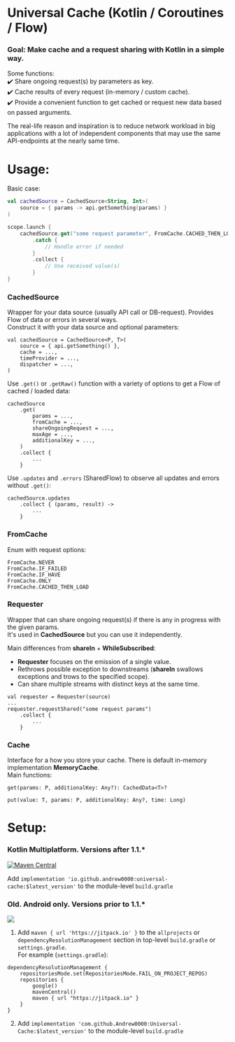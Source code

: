 # Universal Cache (Kotlin / Coroutines / Flow)

### Goal: Make cache and a request sharing with Kotlin in a simple way.

Some functions:  
✔️ Share ongoing request(s) by parameters as key.  
✔️ Cache results of every request (in-memory / custom cache).  
✔️ Provide a convenient function to get cached or request new data based on passed arguments.  

The real-life reason and inspiration is to reduce network workload in big applications 
with a lot of independent components that may use the same API-endpoints at the nearly same time.

# Usage:

Basic case:  

```kotlin
val cachedSource = CachedSource<String, Int>(
    source = { params -> api.getSomething(params) }
)

scope.launch {
    cachedSource.get("some request parameter", FromCache.CACHED_THEN_LOAD, maxAge = 5_000)
        .catch { 
            // Handle error if needed
        }
        .collect {
            // Use received value(s)
        }
}
```

### CachedSource  
Wrapper for your data source (usually API call or DB-request). Provides Flow of data or errors in several ways.  
Construct it with your data source and optional parameters:  
```
val cachedSource = CachedSource<P, T>(
    source = { api.getSomething() },
    cache = ...,
    timeProvider = ...,
    dispatcher = ...,
)
```
Use `.get()` or `.getRaw()` function with a variety of options to get a Flow of cached / loaded data:
```
cachedSource
    .get(
        params = ...,
        fromCache = ...,
        shareOngoingRequest = ...,
        maxAge = ...,
        additionalKey = ...,
    )
    .collect {
        ...
    }
```
Use `.updates` and `.errors` (SharedFlow) to observe all updates and errors without `.get()`:
```
cachedSource.updates
    .collect { (params, result) ->
        ...
    }
```

### FromCache
Enum with request options:
```
FromCache.NEVER
FromCache.IF_FAILED
FromCache.IF_HAVE
FromCache.ONLY
FromCache.CACHED_THEN_LOAD
```

### Requester  
Wrapper that can share ongoing request(s) if there is any in progress with the given params.  
It's used in **CachedSource** but you can use it independently.  
  
Main differences from **shareIn** + **WhileSubscribed**:  
* **Requester** focuses on the emission of a single value.
* Rethrows possible exception to downstreams (**shareIn** swallows exceptions and trows to the specified scope).
* Can share multiple streams with distinct keys at the same time.
```
val requester = Requester(source)
...
requester.requestShared("some request params")
    .collect {
        ...
    }
```

### Cache  
Interface for a how you store your cache. There is default in-memory implementation **MemoryCache**.  
Main functions:
```
get(params: P, additionalKey: Any?): CachedData<T>?

put(value: T, params: P, additionalKey: Any?, time: Long)
```

# Setup:  

### Kotlin Multiplatform. Versions after 1.1.*  

[![Maven Central](https://img.shields.io/maven-central/v/io.github.andrew0000/universal-cache)](https://mvnrepository.com/artifact/io.github.andrew0000/universal-cache)  

Add `implementation 'io.github.andrew0000:universal-cache:$latest_version'` to the module-level `build.gradle` 

### Old. Android only. Versions prior to 1.1.*  

[![](https://jitpack.io/v/Andrew0000/Universal-Cache.svg)](https://jitpack.io/#Andrew0000/Universal-Cache)

1. Add `maven { url 'https://jitpack.io' }` to the `allprojects` or `dependencyResolutionManagement` section in top-level `build.gradle` or `settings.gradle`.  
For example (`settings.gradle`):
```
dependencyResolutionManagement {
    repositoriesMode.set(RepositoriesMode.FAIL_ON_PROJECT_REPOS)
    repositories {
        google()
        mavenCentral()
        maven { url "https://jitpack.io" }
    }
}
```
2. Add `implementation 'com.github.Andrew0000:Universal-Cache:$latest_version'` to the module-level `build.gradle`  

